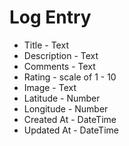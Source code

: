 # Log Entry
* Title - Text
* Description - Text
* Comments - Text
* Rating - scale of 1 - 10
* Image - Text
* Latitude - Number
* Longitude - Number
* Created At - DateTime
* Updated At - DateTime
